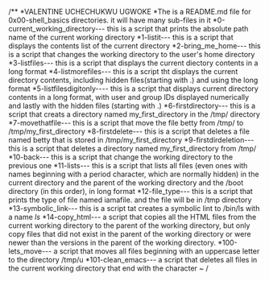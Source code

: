 /**
*VALENTINE UCHECHUKWU UGWOKE
*The is a README.md file for 0x00-shell_basics directories. it will have many sub-files in it
*0-current_working_directory--- this is a script that prints the absolute path name of the current working directory
*1-listit--- this is a script that displays the contents list of the current directory
*2-bring_me_home--- this is a script that changes the working directory to the user's home directory
*3-listfiles--- this is a script that displays the current diectory contents in a long format
*4-listmorefiles--- this is a script tht displays the current directory contents, including hidden files(starting with .) and using the long format
*5-listfilesdigitonly---- this is a script that displays current directory contents in a long format, with user and group IDs displayed numerically and lastly with the hidden files (starting with .)
*6-firstdirectory--- this is a script that creats a directory named my_first_directory in the /tmp/ directory
*7-movethatfile--- this is a script that move the file betty from /tmp/ to /tmp/my_first_directory
*8-firstdelete--- this is a script that deletes a file named betty that is stored in /tmp/my_first_directory
*9-firstdirdeletion--- this is a script that deletes a directory named my_first_directory from /tmp/
*10-back--- this is a script that change the working directory to the previous one
*11-lists--- this is a script that lists all files (even ones with names beginning with a period character, which are normally hidden) in the current directory and the parent of the working directory and the /boot directory (in this order), in long format
*12-file_type--- this is a script that prints the type of file named iamafile. and the file will be in /tmp directory
*13-symbolic_link--- this is a script tat creates a symbolic lint to /bin/ls with a name _ls_
*14-copy_html--- a script that copies all the HTML files from the current working directory to the parent of the working directory, but only copy files that did not exist in the parent of the working directory or were newer than the versions in the parent of the working directory.
*100-lets_move--- a script that moves all files beginning with an uppercase letter to the directory /tmp/u
*101-clean_emacs---  a script that deletes all files in the current working directory that end with the character ~
/
